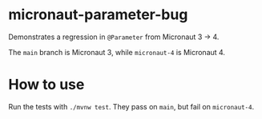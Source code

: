 # micronaut-parameter-bug

Demonstrates a regression in `@Parameter` from Micronaut 3 &rarr; 4. 

The `main` branch is Micronaut 3, while `micronaut-4` is Micronaut 4.

# How to use

Run the tests with `./mvnw test`. They pass on `main`, but fail on `micronaut-4`.
